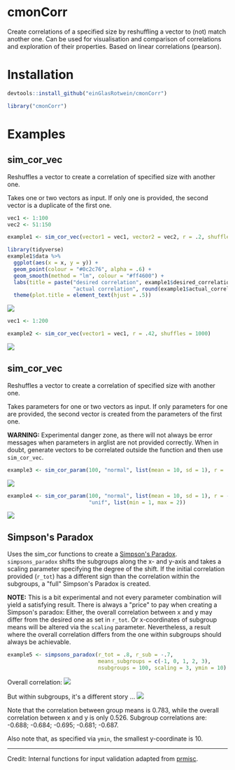 # cmonCorr

Create correlations of a specified size by reshuffling a vector to (not) match another one. Can be used for visualisation and comparison of correlations and exploration of their properties. Based on linear correlations (pearson).

# Installation

```R
devtools::install_github("einGlasRotwein/cmonCorr")

library("cmonCorr")
```

# Examples

## sim_cor_vec

Reshuffles a vector to create a correlation of specified size with another one.

Takes one or two vectors as input. If only one is provided, the second vector is a duplicate of the first one.

```R
vec1 <- 1:100
vec2 <- 51:150

example1 <- sim_cor_vec(vector1 = vec1, vector2 = vec2, r = .2, shuffles = 100)

library(tidyverse)
example1$data %>%
  ggplot(aes(x = x, y = y)) +
  geom_point(colour = "#0c2c76", alpha = .6) +
  geom_smooth(method = "lm", colour = "#ff4600") +
  labs(title = paste("desired correlation", example1$desired_correlation, " - ",
                     "actual correlation", round(example1$actual_correlation, 2))) +
  theme(plot.title = element_text(hjust = .5))
```

![](./examples/example1.png)

```R
vec1 <- 1:200

example2 <- sim_cor_vec(vector1 = vec1, r = .42, shuffles = 1000)
```

![](./examples/example2.png)

## sim_cor_vec

Reshuffles a vector to create a correlation of specified size with another one.

Takes parameters for one or two vectors as input. If only parameters for one are provided, the second vector is created from the parameters of the first one.

**WARNING:** Experimental danger zone, as there will not always be error messages when parameters in arglist are not provided correctly. When in doubt, generate vectors to be correlated outside the function and then use `sim_cor_vec`.

```R
example3 <- sim_cor_param(100, "normal", list(mean = 10, sd = 1), r = .52, shuffles = 1000)
```

![](./examples/example3.png)

```R
example4 <- sim_cor_param(100, "normal", list(mean = 10, sd = 1), r = -.8, shuffles = 100,
                          "unif", list(min = 1, max = 2))
```

![](./examples/example4.png)

## Simpson's Paradox

Uses the sim_cor functions to create a [Simpson's Paradox](https://en.wikipedia.org/wiki/Simpson%27s_paradox). `simpsons_paradox` shifts the subgroups along the x- and y-axis and takes a scaling parameter specifying the degree of the shift. If the initial correlation provided (`r_tot`) has a different sign than the correlation within the subgroups, a "full" Simpson's Paradox is created.

**NOTE:** This is a bit experimental and not every parameter combination will yield a satisfying result. There is always a "price" to pay when creating a Simpson's paradox: Either, the overall correlation between x and y may differ from the desired one as set in `r_tot`. Or x-coordinates of subgroup means will be altered via the `scaling` parameter. Nevertheless, a result where the overall correlation differs from the one within subgroups should always be achievable.

```R
example5 <- simpsons_paradox(r_tot = .8, r_sub = -.7, 
                             means_subgroups = c(-1, 0, 1, 2, 3),
                             nsubgroups = 100, scaling = 3, ymin = 10)
```
Overall correlation:
![](./examples/simpson1.png)

But within subgroups, it's a different story ...
![](./examples/simpson2.png)

Note that the correlation between group means is 0.783, while the overall correlation between x and y is only 0.526. Subgroup correlations are: -0.688; -0.684; -0.695; -0.681; -0.687.

Also note that, as specified via `ymin`, the smallest y-coordinate is 10.

---

Credit: Internal functions for input validation adapted from [prmisc](https://github.com/m-Py/prmisc).
